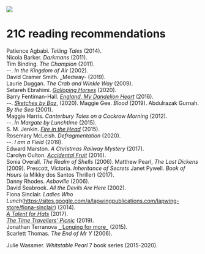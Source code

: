<a href="https://juncture-digital.org"><img src="https://gitcdn.link/repo/jstor-labs/juncture/main/images/ve-button.png"></a>

<param ve-config header="header" main="now-and-then">

# 21C reading recommendations

Patience Agbabi. _Telling Tales_ (2014).  
Nicola Barker. _Darkmans_ (2011).  
Tim Binding. _The Champion_ (2011).  
--. _In the Kingdom of Air_ (2002).  
David Cramer Smith. _Medway- (2019).  
Laurie Duggan. _The Crab and Winkle Way_ (2009).  
Setareh Ebrahimi. [_Galloping Horses_](https://www.wordsmithery.info/setarehebrahimi) (2020).  
Barry Fentiman-Hall. [_England, My Dandelion Heart_](https://www.wordsmithery.info/bfh-books) (2016).  
--. [_Sketches by Baz_](https://www.wordsmithery.info/bfh-books), (2020). 
Maggie Gee. _Blood_ (2019).
Abdulrazak Gurnah. _By the Sea_ (2001).  
Maggie Harris. _Canterbury Tales on a Cockrow Morning_ (2012).  
--. _In Margate by Lunchtime_ (2015).  
S. M. Jenkin. [_Fire in the Head_]( https://www.wordsmithery.info/fire-in-the-head) (2015).  
Rosemary McLeish. _Defragmentation_ (2020).  
--. _I am a Field_ (2019).  
Edward Marston. _A Christmas Railway Mystery_ (2017).  
Carolyn Oulton. [_Accidental Fruit_](https://www.worplepress.com/accidental-fruit/?fbclid=IwAR0iMTicaIsO_Ae8HdZ08m0KgQSvmjydKumvlC5uE1KUtVJb6sX7WMbuZag) (2016).  
Sonia Overall. _The Realm of Shells_ (2006).
Matthew Pearl, _The Last Dickens_ (2009).
Prescott, Victoria. _Inheritance of Secrets_
Janet Pywell. _Book of Hours_ (a Mikky dos Santos Thriller) (2017).  
Danny Rhodes. _Asboville_ (2006).  
David Seabrook. _All the Devils Are Here_ (2002).  
Fiona Sinclair. _Ladies Who Lunch_(https://sites.google.com/a/lapwingpublications.com/lapwing-store/fiona-sinclair) (2014).  
[_A Talent for Hats_](https://www.dempseyandwindle.com/fionasinclair.html) (2017).  
[_The Time Travellers’ Picnic_](https://www.dempseyandwindle.com/fionasinclair.html) (2019).  
Jonathan Terranova [_ Longing for more_]( https://www.wordsmithery.info/longing-for-more) (2015).  
Scarlett Thomas. _The End of Mr Y_ (2006).

Julie Wassmer. _Whitstable Pearl_ 7 book series (2015-2020). 



